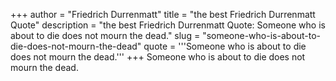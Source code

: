 +++
author = "Friedrich Durrenmatt"
title = "the best Friedrich Durrenmatt Quote"
description = "the best Friedrich Durrenmatt Quote: Someone who is about to die does not mourn the dead."
slug = "someone-who-is-about-to-die-does-not-mourn-the-dead"
quote = '''Someone who is about to die does not mourn the dead.'''
+++
Someone who is about to die does not mourn the dead.
